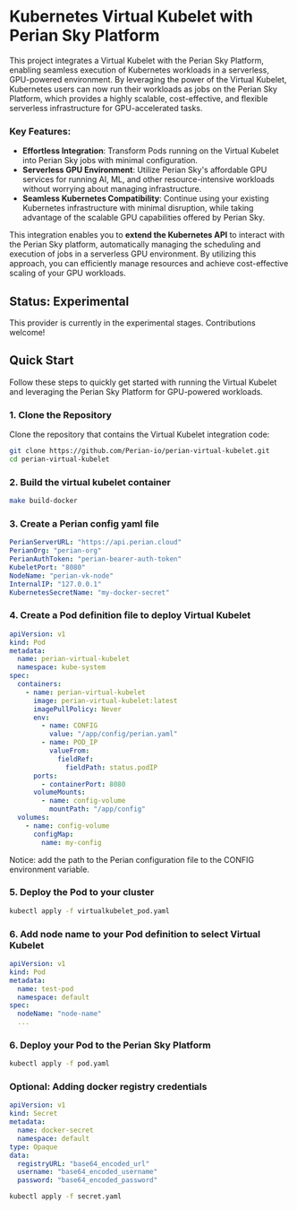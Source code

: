 # Kubernetes Virtual Kubelet with Perian Sky Platform

This project integrates a Virtual Kubelet with the Perian Sky Platform, enabling seamless execution of Kubernetes workloads in a serverless, GPU-powered environment. By leveraging the power of the Virtual Kubelet, Kubernetes users can now run their workloads as jobs on the Perian Sky Platform, which provides a highly scalable, cost-effective, and flexible serverless infrastructure for GPU-accelerated tasks.

### Key Features:

- **Effortless Integration**: Transform Pods running on the Virtual Kubelet into Perian Sky jobs with minimal configuration.
- **Serverless GPU Environment**: Utilize Perian Sky's affordable GPU services for running AI, ML, and other resource-intensive workloads without worrying about managing infrastructure.
- **Seamless Kubernetes Compatibility**: Continue using your existing Kubernetes infrastructure with minimal disruption, while taking advantage of the scalable GPU capabilities offered by Perian Sky.

This integration enables you to **extend the Kubernetes API** to interact with the Perian Sky platform, automatically managing the scheduling and execution of jobs in a serverless GPU environment. By utilizing this approach, you can efficiently manage resources and achieve cost-effective scaling of your GPU workloads.

## Status: Experimental

This provider is currently in the experimental stages. Contributions welcome!

## Quick Start

Follow these steps to quickly get started with running the Virtual Kubelet and leveraging the Perian Sky Platform for GPU-powered workloads.

### 1. Clone the Repository

Clone the repository that contains the Virtual Kubelet integration code:

```bash
git clone https://github.com/Perian-io/perian-virtual-kubelet.git
cd perian-virtual-kubelet
```

### 2. Build the virtual kubelet container

```bash
make build-docker
```

### 3. Create a Perian config yaml file

```yaml
PerianServerURL: "https://api.perian.cloud"
PerianOrg: "perian-org"
PerianAuthToken: "perian-bearer-auth-token"
KubeletPort: "8080"
NodeName: "perian-vk-node"
InternalIP: "127.0.0.1"
KubernetesSecretName: "my-docker-secret"
```

### 4. Create a Pod definition file to deploy Virtual Kubelet

```yaml
apiVersion: v1
kind: Pod
metadata:
  name: perian-virtual-kubelet
  namespace: kube-system
spec:
  containers:
    - name: perian-virtual-kubelet
      image: perian-virtual-kubelet:latest
      imagePullPolicy: Never
      env:
        - name: CONFIG
          value: "/app/config/perian.yaml"
        - name: POD_IP
          valueFrom:
            fieldRef:
              fieldPath: status.podIP
      ports:
        - containerPort: 8080
      volumeMounts:
        - name: config-volume
          mountPath: "/app/config"
  volumes:
    - name: config-volume
      configMap:
        name: my-config
```

Notice: add the path to the Perian configuration file to the CONFIG environment variable.

### 5. Deploy the Pod to your cluster

```bash
kubectl apply -f virtualkubelet_pod.yaml
```

### 6. Add node name to your Pod definition to select Virtual Kubelet

```yaml
apiVersion: v1
kind: Pod
metadata:
  name: test-pod
  namespace: default
spec:
  nodeName: "node-name"
  ...
```

### 6. Deploy your Pod to the Perian Sky Platform

```bash
kubectl apply -f pod.yaml
```

### Optional: Adding docker registry credentials

```yaml
apiVersion: v1
kind: Secret
metadata:
  name: docker-secret
  namespace: default
type: Opaque
data:
  registryURL: "base64_encoded_url"
  username: "base64_encoded_username"
  password: "base64_encoded_password"
```

```bash
kubectl apply -f secret.yaml
```
